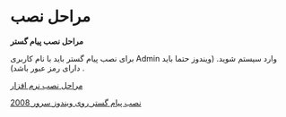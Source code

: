 # مراحل نصب    

**مراحل نصب پیام گستر**

برای نصب پیام گستر باید با نام کاربری Admin وارد سیستم شوید. (ویندوز حتما باید دارای رمز عبور باشد) .

[مراحل نصب نرم افزار](TheInstallationProcess/InstallingTheSoftware.md)

[نصب پیام گستر روی ویندوز سرور 2008](TheInstallationProcess/InstallingPayamgostarOnWindowsServer2008.md)